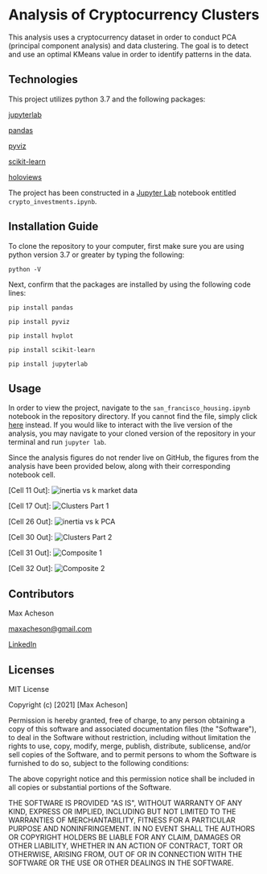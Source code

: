 # Analysis of Cryptocurrency Clusters

This analysis uses a cryptocurrency dataset in order to conduct PCA (principal component analysis) and data clustering. The goal is to detect and use an optimal KMeans value in order to identify patterns in the data.

## Technologies

This project utilizes python 3.7 and the following packages:

[jupyterlab](https://jupyter.org/)

[pandas](https://pandas.pydata.org/)

[pyviz](https://pyviz.org/)

[scikit-learn](https://scikit-learn.org/stable/index.html)

[holoviews](http://holoviews.org/)

The project has been constructed in a [Jupyter Lab](https://jupyter.org/) notebook entitled `crypto_investments.ipynb`.

## Installation Guide

To clone the repository to your computer, first make sure you are using python version 3.7 or greater by typing the following:

`python -V`

Next, confirm that the packages are installed by using the following code lines:

`pip install pandas`

`pip install pyviz`

`pip install hvplot`

`pip install scikit-learn`

`pip install jupyterlab`

## Usage

In order to view the project, navigate to the `san_francisco_housing.ipynb` notebook in the repository directory. If you cannot find the file, simply click [here](https://github.com/MaxAcheson/module_10_challenge/blob/main/Starter_Code/crypto_investments.ipynb) instead. If you would like to interact with the live version of the analysis, you may navigate to your cloned version of the repository in your terminal and run `jupyter lab`.

Since the analysis figures do not render live on GitHub, the figures from the analysis have been provided below, along with their corresponding notebook cell.

[Cell 11 Out]:
![inertia vs k market data](https://github.com/MaxAcheson/module_10_challenge/blob/main/Images/Inertia%20vs.%20k%20values.png)

[Cell 17 Out]:
![Clusters Part 1](https://github.com/MaxAcheson/module_10_challenge/blob/main/Images/Clusters%2024%20hour%20and%207%20day.png)

[Cell 26 Out]:
![inertia vs k PCA](https://github.com/MaxAcheson/module_10_challenge/blob/main/Images/Inertia%20vs.%20k%20PCA.png)

[Cell 30 Out]:
![Clusters Part 2](https://github.com/MaxAcheson/module_10_challenge/blob/main/Images/Clusters%2024%20hour%20and%207%20day%20PCA.png)

[Cell 31 Out]:
![Composite 1](https://github.com/MaxAcheson/module_10_challenge/blob/main/Images/Composite%20Plots%20Elbow.png)

[Cell 32 Out]:
![Composite 2](https://github.com/MaxAcheson/module_10_challenge/blob/main/Images/Composite%20Plots%20Clusters.png)

## Contributors

Max Acheson

maxacheson@gmail.com

[LinkedIn](https://www.linkedin.com/in/max-acheson-75093a19a/)

## Licenses

MIT License

Copyright (c) [2021] [Max Acheson]

Permission is hereby granted, free of charge, to any person obtaining a copy of this software and associated documentation files (the "Software"), to deal in the Software without restriction, including without limitation the rights to use, copy, modify, merge, publish, distribute, sublicense, and/or sell copies of the Software, and to permit persons to whom the Software is furnished to do so, subject to the following conditions:

The above copyright notice and this permission notice shall be included in all copies or substantial portions of the Software.

THE SOFTWARE IS PROVIDED "AS IS", WITHOUT WARRANTY OF ANY KIND, EXPRESS OR IMPLIED, INCLUDING BUT NOT LIMITED TO THE WARRANTIES OF MERCHANTABILITY, FITNESS FOR A PARTICULAR PURPOSE AND NONINFRINGEMENT. IN NO EVENT SHALL THE AUTHORS OR COPYRIGHT HOLDERS BE LIABLE FOR ANY CLAIM, DAMAGES OR OTHER LIABILITY, WHETHER IN AN ACTION OF CONTRACT, TORT OR OTHERWISE, ARISING FROM, OUT OF OR IN CONNECTION WITH THE SOFTWARE OR THE USE OR OTHER DEALINGS IN THE SOFTWARE.

